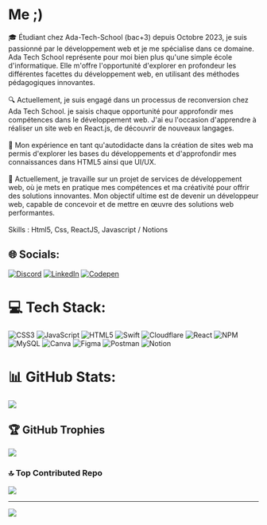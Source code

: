 # Me ;) 
🎓 Étudiant chez Ada-Tech-School (bac+3) depuis Octobre 2023, je suis passionné par le développement web et je me spécialise dans ce domaine. Ada Tech School représente pour moi bien plus qu'une simple école d'informatique. Elle m'offre l'opportunité d'explorer en profondeur les différentes facettes du développement web, en utilisant des méthodes pédagogiques innovantes.
<br><br>
🔍 Actuellement, je suis engagé dans un processus de reconversion chez Ada Tech School. je saisis chaque opportunité pour approfondir mes compétences dans le développement web. J'ai eu l'occasion d'apprendre à réaliser un site web en React.js, de découvrir de nouveaux langages.
<br><br>
🌱 Mon expérience en tant qu'autodidacte dans la création de sites web ma permis d'explorer les bases du développements et d'approfondir mes connaissances dans HTML5 ainsi que UI/UX.
<br><br>
🚀 Actuellement, je travaille sur un projet de services de développement web, où je mets en pratique mes compétences et ma créativité pour offrir des solutions innovantes. Mon objectif ultime est de devenir un développeur web, capable de concevoir et de mettre en œuvre des solutions web performantes.
<br><br>
Skills : 
Html5, Css, ReactJS, Javascript / Notions


## 🌐 Socials:
[![Discord](https://img.shields.io/badge/Discord-%237289DA.svg?logo=discord&logoColor=white)](https://discord.gg/https://discord.gg/AkCfd4fFkE ) [![LinkedIn](https://img.shields.io/badge/LinkedIn-%230077B5.svg?logo=linkedin&logoColor=white)](https://linkedin.com/in/www.linkedin.com/in/sabri-k-1a9405224) [![Codepen](https://img.shields.io/badge/Codepen-000000?style=for-the-badge&logo=codepen&logoColor=white)](https://codepen.io/sabritou) 

# 💻 Tech Stack:
![CSS3](https://img.shields.io/badge/css3-%231572B6.svg?style=for-the-badge&logo=css3&logoColor=white) ![JavaScript](https://img.shields.io/badge/javascript-%23323330.svg?style=for-the-badge&logo=javascript&logoColor=%23F7DF1E) ![HTML5](https://img.shields.io/badge/html5-%23E34F26.svg?style=for-the-badge&logo=html5&logoColor=white) ![Swift](https://img.shields.io/badge/swift-F54A2A?style=for-the-badge&logo=swift&logoColor=white) ![Cloudflare](https://img.shields.io/badge/Cloudflare-F38020?style=for-the-badge&logo=Cloudflare&logoColor=white) ![React](https://img.shields.io/badge/react-%2320232a.svg?style=for-the-badge&logo=react&logoColor=%2361DAFB) ![NPM](https://img.shields.io/badge/NPM-%23CB3837.svg?style=for-the-badge&logo=npm&logoColor=white) ![MySQL](https://img.shields.io/badge/mysql-%2300000f.svg?style=for-the-badge&logo=mysql&logoColor=white) ![Canva](https://img.shields.io/badge/Canva-%2300C4CC.svg?style=for-the-badge&logo=Canva&logoColor=white) ![Figma](https://img.shields.io/badge/figma-%23F24E1E.svg?style=for-the-badge&logo=figma&logoColor=white) ![Postman](https://img.shields.io/badge/Postman-FF6C37?style=for-the-badge&logo=postman&logoColor=white) ![Notion](https://img.shields.io/badge/Notion-%23000000.svg?style=for-the-badge&logo=notion&logoColor=white) 
# 📊 GitHub Stats:
![](https://github-readme-streak-stats.herokuapp.com/?user=sabritou&theme=dark&hide_border=true)<br/>

## 🏆 GitHub Trophies
![](https://github-profile-trophy.vercel.app/?username=sabritou&theme=discord&no-frame=true&no-bg=false&margin-w=4)

### 🔝 Top Contributed Repo
![](https://github-contributor-stats.vercel.app/api?username=sabritou&limit=5&theme=discord&combine_all_yearly_contributions=true)

---
[![](https://visitcount.itsvg.in/api?id=sabritou&icon=5&color=6)](https://visitcount.itsvg.in)

<!-- Proudly created with GPRM ( https://gprm.itsvg.in ) -->
